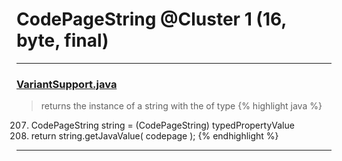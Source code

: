 # CodePageString @Cluster 1 (16, byte, final)

***

### [VariantSupport.java](https://searchcode.com/codesearch/view/97383361/)
> returns the instance of a string with the of type 
{% highlight java %}
207. CodePageString string = (CodePageString) typedPropertyValue
209. return string.getJavaValue( codepage );
{% endhighlight %}

***

